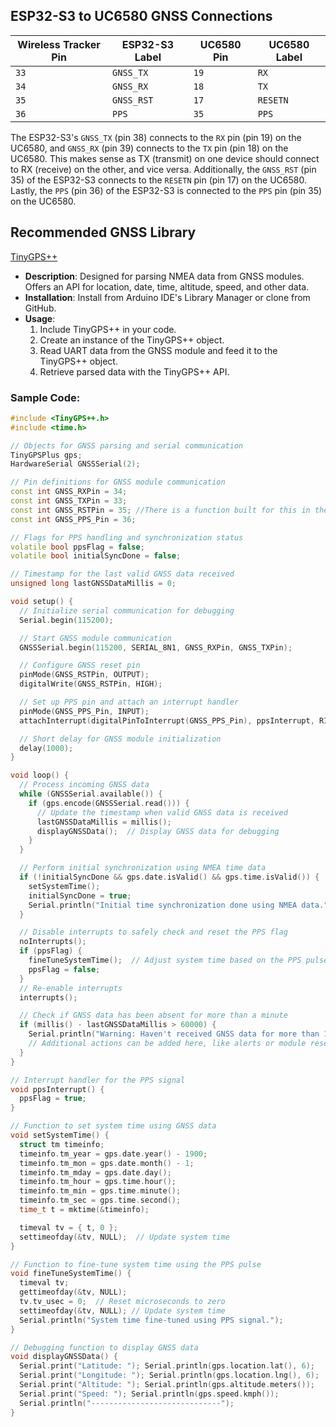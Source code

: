 ## ESP32-S3 to UC6580 GNSS Connections

| Wireless Tracker Pin   | ESP32-S3 Label | UC6580 Pin | UC6580 Label |
|----------------|----------------|------------|--------------|
| `33`           | `GNSS_TX`      | `19`       | `RX`         |
| `34`           | `GNSS_RX`      | `18`       | `TX`         |
| `35`           | `GNSS_RST`     | `17`       | `RESETN`     |
| `36`           | `PPS`          | `35`       | `PPS`        |

The ESP32-S3's `GNSS_TX` (pin 38) connects to the `RX` pin (pin 19) on the UC6580, and `GNSS_RX` (pin 39) connects to the `TX` pin (pin 18) on the UC6580. This makes sense as TX (transmit) on one device should connect to RX (receive) on the other, and vice versa. Additionally, the `GNSS_RST` (pin 35) of the ESP32-S3 connects to the `RESETN` pin (pin 17) on the UC6580. Lastly, the `PPS` (pin 36) of the ESP32-S3 is connected to the `PPS` pin (pin 35) on the UC6580.

## Recommended GNSS Library

[TinyGPS++](https://github.com/mikalhart/TinyGPSPlus)

- **Description**: Designed for parsing NMEA data from GNSS modules. Offers an API for location, date, time, altitude, speed, and other data.
- **Installation**: Install from Arduino IDE's Library Manager or clone from GitHub.
- **Usage**:
  1. Include TinyGPS++ in your code.
  2. Create an instance of the TinyGPS++ object.
  3. Read UART data from the GNSS module and feed it to the TinyGPS++ object.
  4. Retrieve parsed data with the TinyGPS++ API.

### Sample Code:

```cpp
#include <TinyGPS++.h>
#include <time.h>

// Objects for GNSS parsing and serial communication
TinyGPSPlus gps;
HardwareSerial GNSSSerial(2);

// Pin definitions for GNSS module communication
const int GNSS_RXPin = 34;
const int GNSS_TXPin = 33;
const int GNSS_RSTPin = 35; //There is a function built for this in the example below- currently it isn't used
const int GNSS_PPS_Pin = 36;

// Flags for PPS handling and synchronization status
volatile bool ppsFlag = false;
volatile bool initialSyncDone = false;

// Timestamp for the last valid GNSS data received
unsigned long lastGNSSDataMillis = 0;

void setup() {
  // Initialize serial communication for debugging
  Serial.begin(115200);

  // Start GNSS module communication
  GNSSSerial.begin(115200, SERIAL_8N1, GNSS_RXPin, GNSS_TXPin);

  // Configure GNSS reset pin
  pinMode(GNSS_RSTPin, OUTPUT);
  digitalWrite(GNSS_RSTPin, HIGH);

  // Set up PPS pin and attach an interrupt handler
  pinMode(GNSS_PPS_Pin, INPUT);
  attachInterrupt(digitalPinToInterrupt(GNSS_PPS_Pin), ppsInterrupt, RISING);

  // Short delay for GNSS module initialization
  delay(1000);
}

void loop() {
  // Process incoming GNSS data
  while (GNSSSerial.available()) {
    if (gps.encode(GNSSSerial.read())) {
      // Update the timestamp when valid GNSS data is received
      lastGNSSDataMillis = millis();
      displayGNSSData();  // Display GNSS data for debugging
    }
  }

  // Perform initial synchronization using NMEA time data
  if (!initialSyncDone && gps.date.isValid() && gps.time.isValid()) {
    setSystemTime();
    initialSyncDone = true;
    Serial.println("Initial time synchronization done using NMEA data.");
  }

  // Disable interrupts to safely check and reset the PPS flag
  noInterrupts();
  if (ppsFlag) {
    fineTuneSystemTime();  // Adjust system time based on the PPS pulse
    ppsFlag = false;
  }
  // Re-enable interrupts
  interrupts();

  // Check if GNSS data has been absent for more than a minute
  if (millis() - lastGNSSDataMillis > 60000) {
    Serial.println("Warning: Haven't received GNSS data for more than 1 minute!");
    // Additional actions can be added here, like alerts or module resets.
  }
}

// Interrupt handler for the PPS signal
void ppsInterrupt() {
  ppsFlag = true;
}

// Function to set system time using GNSS data
void setSystemTime() {
  struct tm timeinfo;
  timeinfo.tm_year = gps.date.year() - 1900;
  timeinfo.tm_mon = gps.date.month() - 1;
  timeinfo.tm_mday = gps.date.day();
  timeinfo.tm_hour = gps.time.hour();
  timeinfo.tm_min = gps.time.minute();
  timeinfo.tm_sec = gps.time.second();
  time_t t = mktime(&timeinfo);

  timeval tv = { t, 0 };
  settimeofday(&tv, NULL);  // Update system time
}

// Function to fine-tune system time using the PPS pulse
void fineTuneSystemTime() {
  timeval tv;
  gettimeofday(&tv, NULL);
  tv.tv_usec = 0;  // Reset microseconds to zero
  settimeofday(&tv, NULL); // Update system time
  Serial.println("System time fine-tuned using PPS signal.");
}

// Debugging function to display GNSS data
void displayGNSSData() {
  Serial.print("Latitude: "); Serial.println(gps.location.lat(), 6);
  Serial.print("Longitude: "); Serial.println(gps.location.lng(), 6);
  Serial.print("Altitude: "); Serial.println(gps.altitude.meters());
  Serial.print("Speed: "); Serial.println(gps.speed.kmph());
  Serial.println("-----------------------------");
}
```

